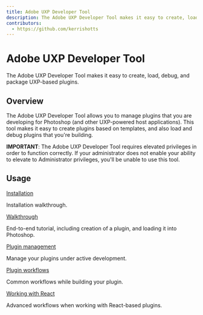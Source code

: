 ```yaml
---
title: Adobe UXP Developer Tool
description: The Adobe UXP Developer Tool makes it easy to create, load, debug, and package UXP-based plugins for Photoshop.
contributors:
  - https://github.com/kerrishotts
---
```


# Adobe UXP Developer Tool

The Adobe UXP Developer Tool makes it easy to create, load, debug, and package UXP-based plugins.


## Overview

The Adobe UXP Developer Tool allows you to manage plugins that you are developing for Photoshop (and other UXP-powered host applications). This tool makes it easy to create plugins based on templates, and also load and debug plugins that you're building.

<InlineAlert variant="info" slots="text"/>

**IMPORTANT**:
The Adobe UXP Developer Tool requires elevated privileges in order to function correctly. If your administrator does not enable your ability to elevate to Administrator privileges, you'll be unable to use this tool.

## Usage

<DiscoverBlock slots="link, text"/>

[Installation](installation/)

Installation walkthrough.    

<DiscoverBlock slots="link, text"/>

[Walkthrough](../guides/udt-walkthrough)

End-to-end tutorial, including creation of a plugin, and loading it into Photoshop.

<DiscoverBlock slots="link, text"/>

[Plugin management](plugin-management/)

Manage your plugins under active development.

<DiscoverBlock slots="link, text"/>

[Plugin workflows](plugin-workflows/)

Common workflows while building your plugin.

<DiscoverBlock slots="link, text"/>

[Working with React](working-with-react/)

Advanced workflows when working with React-based plugins.

